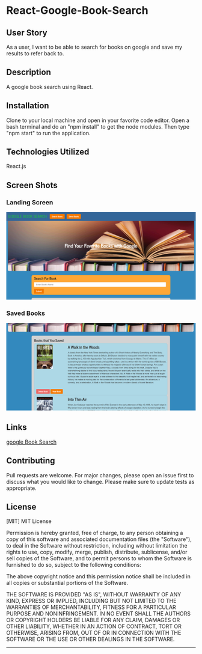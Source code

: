 # React-Google-Book-Search

## User Story
As a user, I want to be able to search for books on google and save my results to refer back to.

## Description
A google book search using React.  

## Installation
Clone to your local machine and open in your favorite code editor.  Open a bash terminal and do an "npm install" to get the node modules.  Then type "npm start" to run the application.

## Technologies Utilized
React.js

## Screen Shots
### Landing Screen
![image](./client/public/books1.PNG)

### Saved Books
![image](./client/public/books2.PNG)

## Links
[google Book Search](https://reactgooglebookss.herokuapp.com/)

## Contributing
Pull requests are welcome. For major changes, please open an issue first to discuss what you would like to change.
Please make sure to update tests as appropriate.

## License
[MIT]
MIT License

Permission is hereby granted, free of charge, to any person obtaining a copy
of this software and associated documentation files (the "Software"), to deal
in the Software without restriction, including without limitation the rights
to use, copy, modify, merge, publish, distribute, sublicense, and/or sell
copies of the Software, and to permit persons to whom the Software is
furnished to do so, subject to the following conditions:

The above copyright notice and this permission notice shall be included in all
copies or substantial portions of the Software.

THE SOFTWARE IS PROVIDED "AS IS", WITHOUT WARRANTY OF ANY KIND, EXPRESS OR
IMPLIED, INCLUDING BUT NOT LIMITED TO THE WARRANTIES OF MERCHANTABILITY,
FITNESS FOR A PARTICULAR PURPOSE AND NONINFRINGEMENT. IN NO EVENT SHALL THE
AUTHORS OR COPYRIGHT HOLDERS BE LIABLE FOR ANY CLAIM, DAMAGES OR OTHER
LIABILITY, WHETHER IN AN ACTION OF CONTRACT, TORT OR OTHERWISE, ARISING FROM,
OUT OF OR IN CONNECTION WITH THE SOFTWARE OR THE USE OR OTHER DEALINGS IN THE
SOFTWARE.

- - - - -
